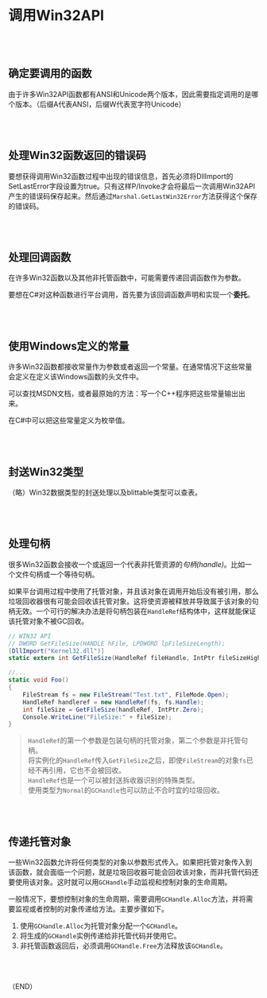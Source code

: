 # 调用Win32API      


<br />
<br />


## 确定要调用的函数    

由于许多Win32API函数都有ANSI和Unicode两个版本，因此需要指定调用的是哪个版本。（后缀A代表ANSI，后缀W代表宽字符Unicode）      

<br />
<br />

## 处理Win32函数返回的错误码    

要想获得调用Win32函数过程中出现的错误信息，首先必须将DllImport的SetLastError字段设置为true。只有这样P/Invoke才会将最后一次调用Win32API产生的错误码保存起来。然后通过`Marshal.GetLastWin32Error`方法获得这个保存的错误码。    

<br />
<br />

## 处理回调函数    

在许多Win32函数以及其他非托管函数中，可能需要传递回调函数作为参数。    

要想在C#对这种函数进行平台调用，首先要为该回调函数声明和实现一个**委托**。    


<br />
<br />

## 使用Windows定义的常量    

许多Win32函数都接收常量作为参数或者返回一个常量。在通常情况下这些常量会定义在定义该Windows函数的头文件中。    

可以查找MSDN文档，或者最原始的方法：写一个C++程序把这些常量输出出来。    

在C#中可以把这些常量定义为枚举值。    

<br />
<br />

## 封送Win32类型    

（略）Win32数据类型的封送处理以及blittable类型可以查表。    

<br />
<br />

## 处理句柄    

很多Win32函数会接收一个或返回一个代表非托管资源的*句柄(handle)*。比如一个文件句柄或一个等待句柄。     

如果平台调用过程中使用了托管对象，并且该对象在调用开始后没有被引用，那么垃圾回收器很有可能会回收该托管对象。这将使资源被释放并导致属于该对象的句柄无效。一个可行的解决办法是将句柄包装在`HandleRef`结构体中，这样就能保证该托管对象不被GC回收。    

```C#
// WIN32 API  
// DWORD GetFileSize(HANDLE hFile, LPDWORD lpFileSizeLength);
[DllImport("Kernel32.dll")]
static extern int GetFileSize(HandleRef fileHandle, IntPtr fileSizeHigh);

//...
static void Foo()
{
    FileStream fs = new FileStream("Test.txt", FileMode.Open);
    HandleRef handleref = new HandleRef(fs, fs.Handle);
    int fileSize = GetFileSize(handleRef, IntPtr.Zero);
    Console.WriteLine("FileSize:" + fileSize);
}
```  

> `HandleRef`的第一个参数是包装句柄的托管对象，第二个参数是非托管句柄。    
> 将实例化的`HandleRef`传入`GetFileSize`之后，即使`FileStream`的对象`fs`已经不再引用，它也不会被回收。    
> `HandleRef`也是一个可以被封送拆收器识别的特殊类型。    
> 使用类型为`Normal`的`GCHandle`也可以防止不合时宜的垃圾回收。    

<br />
<br />

## 传递托管对象    

一些Win32函数允许将任何类型的对象以参数形式传入。如果把托管对象传入到该函数，就会面临一个问题，就是垃圾回收器可能会回收该对象，而非托管代码还要使用该对象。这时就可以用`GCHandle`手动监视和控制对象的生命周期。    

一般情况下，要想控制对象的生命周期，需要调用`GCHandle.Alloc`方法，并将需要监视或者控制的对象传递给方法。主要步骤如下。    

1. 使用`GCHandle.Alloc`为托管对象分配一个`GCHandle`。    
2. 将生成的`GCHandle`实例传递给非托管代码并使用它。    
3. 非托管函数返回后，必须调用`GCHandle.Free`方法释放该`GCHandle`。    


<br />
<br />

（END）    